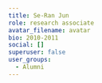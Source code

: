 ```yaml
---
title: Se-Ran Jun
role: research associate
avatar_filename: avatar
bio: 2010-2011
social: []
superuser: false
user_groups:
  - Alumni
---
```

